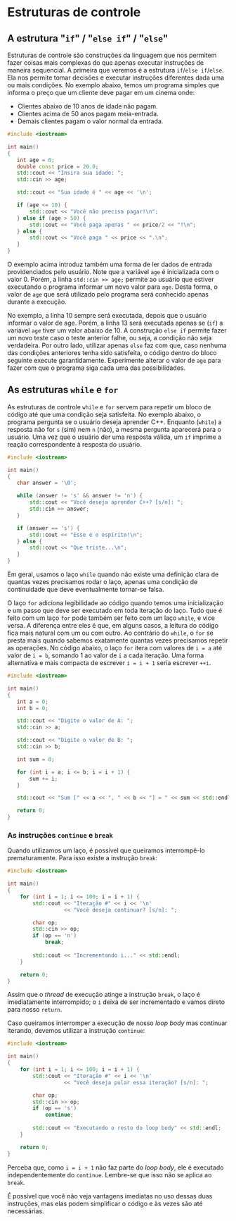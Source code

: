 # Estruturas de controle

## A estrutura "`if`" / "`else if`" / "`else`"

Estruturas de controle são construções da linguagem que nos permitem fazer coisas mais complexas do que apenas executar instruções de maneira sequencial. A primeira que veremos é a estrutura `if`/`else if`/`else`. Ela nos permite tomar decisões e executar instruções diferentes dada uma ou mais condições. No exemplo abaixo, temos um programa simples que informa o preço que um cliente deve pagar em um cinema onde:

- Clientes abaixo de 10 anos de idade não pagam.
- Clientes acima de 50 anos pagam meia-entrada.
- Demais clientes pagam o valor normal da entrada.

```cpp
#include <iostream>

int main()
{
   int age = 0;
   double const price = 20.0;
   std::cout << "Insira sua idade: ";
   std::cin >> age;

   std::cout << "Sua idade é " << age << '\n';

   if (age <= 10) {
       std::cout << "Você não precisa pagar!\n";
   } else if (age > 50) {
       std::cout << "Você paga apenas " << price/2 << "!\n";
   } else {
       std::cout << "Você paga " << price << ".\n";
   }
}
```

O exemplo acima introduz também uma forma de ler dados de entrada providenciados pelo usuário. Note que a variável `age` é inicializada com o valor 0. Porém, a linha `std::cin >> age;` permite ao usuário que estiver executando o programa informar um novo valor para `age`. Desta forma, o valor de `age` que será utilizado pelo programa será conhecido apenas durante a execução.

No exemplo, a linha 10 sempre será executada, depois que o usuário informar o valor de age. Porém, a linha 13 será executada apenas se (`if`) a variável `age` tiver um valor abaixo de 10. A construção `else if` permite fazer um novo teste caso o teste anterior falhe, ou seja, a condição não seja verdadeira. Por outro lado, utilizar apenas `else` faz com que, caso nenhuma das condições anteriores tenha sido satisfeita, o código dentro do bloco seguinte execute garantidamente. Experimente alterar o valor de `age` para fazer com que o programa siga cada uma das possibilidades.

## As estruturas `while` e `for`

As estruturas de controle `while` e `for` servem para repetir um bloco de código até que uma condição seja satisfeita. No exemplo abaixo, o programa pergunta se o usuário deseja aprender C++. Enquanto (`while`) a resposta não for `s` (sim) nem `n` (não), a mesma pergunta aparecerá para o usuário. Uma vez que o usuário der uma resposta válida, um `if` imprime a reação correspondente à resposta do usuário.

```cpp
#include <iostream>

int main()
{
   char answer = '\0';

   while (answer != 's' && answer != 'n') {
       std::cout << "Você deseja aprender C++? [s/n]: ";
       std::cin >> answer;
   }

   if (answer == 's') {
       std::cout << "Esse é o espírito!\n";
   } else {
       std::cout << "Que triste...\n";
   }
}
```

Em geral, usamos o laço `while` quando não existe uma definição clara de quantas vezes precisamos rodar o laço, apenas uma condição de continuidade que deve eventualmente tornar-se falsa.

O laço `for` adiciona legibilidade ao código quando temos uma inicialização e um passo que deve ser executado em toda iteração do laço. Tudo que é feito com um laço `for` pode também ser feito com um laço `while`, e vice versa. A diferença entre eles é que, em alguns casos, a leitura do código fica mais natural com um ou com outro. Ao contrário do `while`, o `for` se presta mais quando sabemos exatamente quantas vezes precisamos repetir as operações. No código abaixo, o laço `for` itera com valores de `i = a` até valor de `i = b`, somando 1 ao valor de `i` a cada iteração. Uma forma alternativa e mais compacta de escrever `i = i + 1` seria escrever `++i`.

```cpp
#include <iostream>

int main()
{
   int a = 0;
   int b = 0;

   std::cout << "Digite o valor de A: ";
   std::cin >> a;

   std::cout << "Digite o valor de B: ";
   std::cin >> b;

   int sum = 0;

   for (int i = a; i <= b; i = i + 1) {
       sum += i;
   }

   std::cout << "Sum [" << a << ", " << b << "] = " << sum << std::endl;

   return 0;
}
```

### As instruções `continue` e `break`

Quando utilizamos um laço, é possível que queiramos interrompê-lo prematuramente. Para isso existe a instrução `break`:

```cpp
#include <iostream>

int main()
{
    for (int i = 1; i <= 100; i = i + 1) {
        std::cout << "Iteração #" << i << '\n'
                  << "Você deseja continuar? [s/n]: ";

        char op;
        std::cin >> op;
        if (op == 'n')
            break;
        
        std::cout << "Incrementando i..." << std::endl;
    }

    return 0;
}
```

Assim que o _thread_ de execução atinge a instrução `break`, o laço é imediatamente interrompido; o `i` deixa de ser incrementado e vamos direto para nosso `return`.

Caso queiramos interromper a execução de nosso _loop body_ mas continuar iterando, devemos utilizar a instrução `continue`:

```cpp
#include <iostream>

int main()
{
    for (int i = 1; i <= 100; i = i + 1) {
        std::cout << "Iteração #" << i << '\n'
                  << "Você deseja pular essa iteração? [s/n]: ";

        char op;
        std::cin >> op;
        if (op == 's')
            continue;
        
        std::cout << "Executando o resto do loop body" << std::endl;
    }

    return 0;
}
```

Perceba que, como `i = i + 1` não faz parte do _loop body_, ele é executado independentemente do `continue`. Lembre-se que isso não se aplica ao `break`.

É possível que você não veja vantagens imediatas no uso dessas duas instruções, mas elas podem simplificar o código e às vezes são até necessárias.
